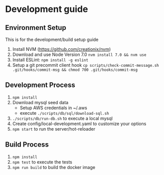 # Development guide

## Environment Setup

This is for the development/build setup guide

1. Install NVM (https://github.com/creationix/nvm)
1. Download and use Node Version 7.0 `nvm install 7.0 && nvm use`
1. Install ESLint: `npm install -g eslint`
1. Setup a git precommit client hook `cp scripts/check-commit-message.sh .git/hooks/commit-msg && chmod 700 .git/hooks/commit-msg`

## Development Process
1. `npm install`
1. Download mysql seed data
    - Setup AWS credentials in ~/.aws
    - execute `./scripts/db/sql/download-sql.sh`
1. `./scripts/db/run-db.sh` to execute a local mysql
1. Create config/local-development.yaml to customize your options
1. `npm start` to run the server/hot-reloader

## Build Process
1. `npm install`
1. `npm test` to execute the tests
1. `npm run build` to build the docker image
